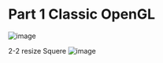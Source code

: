 # Part 1 Classic OpenGL




![image](https://github.com/user-attachments/assets/8db4f374-c187-4b29-9b10-f51b30476193)


2-2
resize Squere
![image](https://github.com/user-attachments/assets/fe0657ea-5b52-4f77-9820-e245052124ee)

